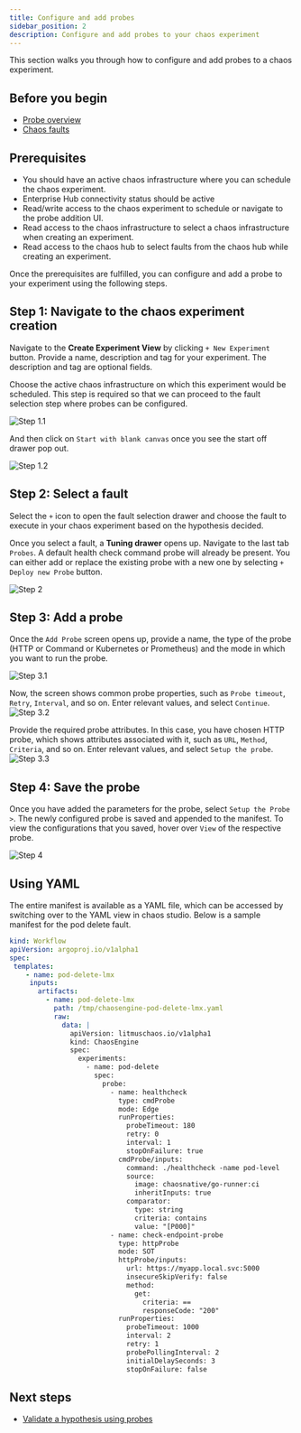 ```yaml
---
title: Configure and add probes
sidebar_position: 2
description: Configure and add probes to your chaos experiment
---
```


This section walks you through how to configure and add probes to a chaos experiment.

## Before you begin

- [Probe overview](./overview.md)
- [Chaos faults](/docs/chaos-engineering/technical-reference/chaos-faults/chaos-faults.md)

## Prerequisites

- You should have an active chaos infrastructure where you can schedule the chaos experiment.
- Enterprise Hub connectivity status should be active
- Read/write access to the chaos experiment to schedule or navigate to the probe addition UI.
- Read access to the chaos infrastructure to select a chaos infrastructure when creating an experiment.
- Read access to the chaos hub to select faults from the chaos hub while creating an experiment.

Once the prerequisites are fulfilled, you can configure and add a probe to your experiment using the following steps. 

## Step 1: Navigate to the chaos experiment creation
Navigate to the **Create Experiment View** by clicking `+ New Experiment` button. Provide a name, description and tag for your experiment. The description and tag are optional fields. 

Choose the active chaos infrastructure on which this experiment would be scheduled. This step is required so that we can proceed to the fault selection step where probes can be configured.

![Step 1.1](./static/configure-and-add-probe/step1.1.png)

And then click on `Start with blank canvas` once you see the start off drawer pop out.

![Step 1.2](./static/configure-and-add-probe/step1.2.png)

## Step 2: Select a fault

Select the `+` icon to open the fault selection drawer and choose the fault to execute in your chaos experiment based on the hypothesis decided.

Once you select a fault, a **Tuning drawer** opens up. Navigate to the last tab `Probes`. A default health check command probe will already be present. You can either add or replace the existing probe with a new one by selecting `+ Deploy new Probe` button.

![Step 2](./static/configure-and-add-probe/step2.png)

## Step 3: Add a probe

Once the `Add Probe` screen opens up, provide a name, the type of the probe (HTTP or Command or Kubernetes or Prometheus) and the mode in which you want to run the probe.

![Step 3.1](./static/configure-and-add-probe/step3.1.png)

Now, the screen shows common probe properties, such as `Probe timeout`, `Retry`, `Interval`, and so on. Enter relevant values, and select `Continue`.
![Step 3.2](./static/configure-and-add-probe/step3.2.png)

Provide the required probe attributes. In this case, you have chosen HTTP probe, which shows attributes associated with it, such as `URL`, `Method`, `Criteria`, and so on. Enter relevant values, and select `Setup the probe`.
![Step 3.3](./static/configure-and-add-probe/step3.3.png)

## Step 4: Save the probe

Once you have added the parameters for the probe, select `Setup the Probe >`. The newly configured probe is saved and appended to the manifest. To view the configurations that you saved, hover over `View` of the respective probe.

![Step 4](./static/configure-and-add-probe/step4.png)

## Using YAML

The entire manifest is available as a YAML file, which can be accessed by switching over to the YAML view in chaos studio. Below is a sample manifest for the pod delete fault.

```yaml
kind: Workflow
apiVersion: argoproj.io/v1alpha1
spec:
 templates:
    - name: pod-delete-lmx
     inputs:
       artifacts:
         - name: pod-delete-lmx
           path: /tmp/chaosengine-pod-delete-lmx.yaml
           raw:
             data: |
               apiVersion: litmuschaos.io/v1alpha1
               kind: ChaosEngine
               spec:
                 experiments:
                   - name: pod-delete
                     spec:
                       probe:
                         - name: healthcheck
                           type: cmdProbe
                           mode: Edge
                           runProperties:
                             probeTimeout: 180
                             retry: 0
                             interval: 1
                             stopOnFailure: true
                           cmdProbe/inputs:
                             command: ./healthcheck -name pod-level
                             source:
                               image: chaosnative/go-runner:ci
                               inheritInputs: true
                             comparator:
                               type: string
                               criteria: contains
                               value: "[P000]"
                         - name: check-endpoint-probe
                           type: httpProbe
                           mode: SOT
                           httpProbe/inputs:
                             url: https://myapp.local.svc:5000
                             insecureSkipVerify: false
                             method:
                               get:
                                 criteria: ==
                                 responseCode: "200"
                           runProperties:
                             probeTimeout: 1000
                             interval: 2
                             retry: 1
                             probePollingInterval: 2
                             initialDelaySeconds: 3
                             stopOnFailure: false
```

## Next steps

* [Validate a hypothesis using probes](./validate-hypothesis-using-probes.md)